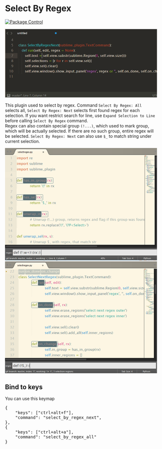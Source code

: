 Select By Regex
==================

[![Package Control](https://packagecontrol.herokuapp.com/downloads/Select%20By%20Regex.svg?style=flat-square)](https://packagecontrol.io/packages/Select%20By%20Regex)

![Select](images/SelectAll.gif)

This plugin used to select by regex. Command `Select By Regex: All` selects all, `Select By Regex: Next` selects first found regex for each selection. If you want restrict search for line, use `Expand Selection to Line` before calling `Select By Regex` command.<br>
Regex can also contain special group `(!...)`, which used to mark group, which will be actually selected. If there are no such group, entire regex will be selected. `Select By Regex: Next` can also use `$_` to match string under current selection.

![Select All](images/SelectRegexAll.png)
![Select Next](images/SelectRegexNext.png)

Bind to keys
---

You can use this keymap
<pre>
{
    "keys": ["ctrl+alt+f"],
    "command": "select_by_regex_next",
},
{
    "keys": ["ctrl+alt+a"],
    "command": "select_by_regex_all"
}
</pre>

